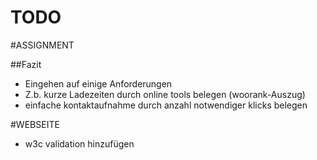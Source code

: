 TODO
================

#ASSIGNMENT

##Fazit

* Eingehen auf einige Anforderungen
 * Z.b. kurze Ladezeiten durch online tools belegen (woorank-Auszug)
 * einfache kontaktaufnahme durch anzahl notwendiger klicks belegen


#WEBSEITE

* w3c validation hinzufügen

